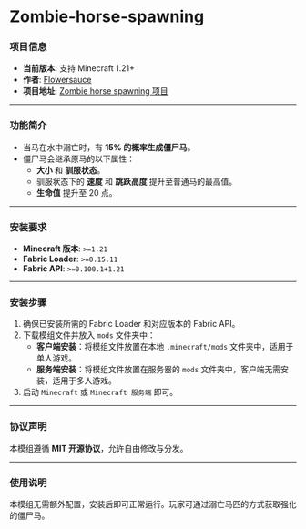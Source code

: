 # Zombie-horse-spawning

### 项目信息

- **当前版本**: 支持 Minecraft 1.21+
- **作者**: [Flowersauce](https://github.com/flowersauce)
- **项目地址**: [Zombie horse spawning 项目](https://github.com/flowersauce/Zombie-horse-spawning)

---

### 功能简介

- 当马在水中溺亡时，有 **15% 的概率生成僵尸马**。
- 僵尸马会继承原马的以下属性：
    - **大小** 和 **驯服状态**。
    - 驯服状态下的 **速度** 和 **跳跃高度** 提升至普通马的最高值。
    - **生命值** 提升至 20 点。

---

### 安装要求

- **Minecraft 版本**: `>=1.21`
- **Fabric Loader**: `>=0.15.11`
- **Fabric API**: `>=0.100.1+1.21`

---

### 安装步骤

1. 确保已安装所需的 Fabric Loader 和对应版本的 Fabric API。
2. 下载模组文件并放入 `mods` 文件夹中：
    - **客户端安装**：将模组文件放置在本地 `.minecraft/mods` 文件夹中，适用于单人游戏。
    - **服务端安装**：将模组文件放置在服务器的 `mods` 文件夹中，客户端无需安装，适用于多人游戏。
3. 启动 `Minecraft` 或 `Minecraft 服务端` 即可。

---

### 协议声明

本模组遵循 **MIT 开源协议**，允许自由修改与分发。

---

### 使用说明

本模组无需额外配置，安装后即可正常运行。玩家可通过溺亡马匹的方式获取强化的僵尸马。
